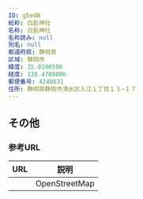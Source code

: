 ```yaml
---
ID: g5e4N
総称: 白髭神社
名称: 白髭神社
名称読み: null
別名: null
都道府県: 静岡県
区域: 静岡市
緯度: 35.0190598
経度: 138.4789806
郵便番号: 4240831
住所: 静岡県静岡市清水区入江１丁目１３−１７
---
```


## その他

### 参考URL

| URL | 説明          |
| --- | ------------- |
|     | OpenStreetMap |
